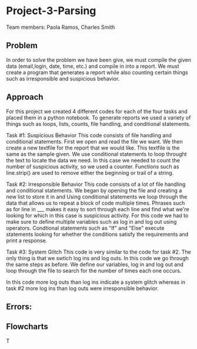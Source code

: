 # Project-3-Parsing
Team members: Paola Ramos, Charles Smith 

## Problem
In order to solve the problem we have been give, we must compile the given data (email,login, date, time, etc.) and compile in into a report.
We must create a program that generates a report while also counting certain things such as irresponsible and suspicious behavior.

## Approach
For this project we created 4 different codes for each of the four tasks and placed them in a python notebook. 
To generate reports we used a variety of things such as loops, lists, counts, file handling, and conditional statements. 

Task #1: Suspicious Behavior 
This code consists of file handling and conditional statements. 
First we open and read the file we want. 
We then create a new textfile for the report that we would like. This textfile is the same as the sample given.
We use conditional statements to loop throught the text to locate the data we need.
In this case we needed to count the number of suspicious activity, so we used a counter. 
Functions such as line.strip() are used to remove either the beginning or trail of a string. 

Task #2: Irresponsible Behavior
This code consists of a lot of file handling and conditional statements. 
We began by opening the file and creating a new list to store it in and
Using conditional statements we loop through the data that allows us to repeat a block of code multiple times.
Phrases such as for line in ___ makes it easy to sort through each line and find what we're looking for which in this case is suspicious activity.
For this code we had to make sure to define multiple variables such as log in and log out using operators.
Condtional statements such as "If" and "Else" execute statements looking for whether the conditions satisfy the requirements and print a response. 

Task #3: System Glitch
This code is very similar to the code for task #2. The only thing is that we swtich log ins and log outs.
In this code we go through the same steps as before. 
We define our variables, log in and log out and loop through the file to search for the number of times each one occurs. 

In this code more log outs than log ins indicate a system glitch whereas in task #2 more log ins than log outs were irresponsible behavior. 



## Errors: 


## Flowcharts
 T
